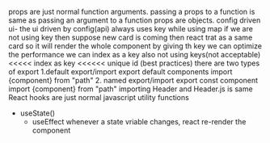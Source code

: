 props are just normal function arguments.
passing a props to a function is same as passing an argument to a function
props are objects.
config driven ui- the ui driven by config(api)
always uses key while using map
if we are not using key then suppose new card is coming then react trat as a same card so it will render the whole component
by giving th key we can optimize the performance
we can index as a key also
not using keys(not acceptable) <<<<< index as key <<<<<< unique id (best practices)
there are two types of export
1.default export/import
export default components
import {component} from "path"
2. named export/import
export const component
import {component} from "path"
importing Header and Header.js is same
 React hooks are just normal javascript utility functions
- useState()
  - useEffect
  whenever a state vriable changes, react re-render the component
  